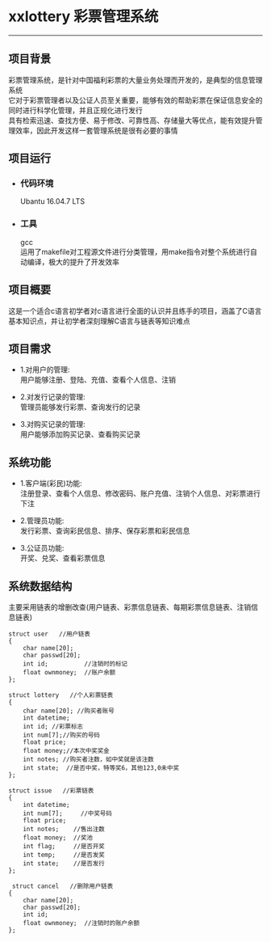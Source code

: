 # xxlottery 彩票管理系统
***
## 项目背景
彩票管理系统，是针对中国福利彩票的大量业务处理而开发的，是典型的信息管理系统<br>
它对于彩票管理者以及公证人员至关重要，能够有效的帮助彩票在保证信息安全的同时进行科学化管理，并且正规化进行发行<br>
具有检索迅速、查找方便、易于修改、可靠性高、存储量大等优点，能有效提升管理效率，因此开发这样一套管理系统是很有必要的事情
## 项目运行
* ### 代码环境
  Ubantu 16.04.7 LTS
* ### 工具
  gcc<br>
  运用了makefile对工程源文件进行分类管理，用make指令对整个系统进行自动编译，极大的提升了开发效率
## 项目概要
这是一个适合c语言初学者对c语言进行全面的认识并且练手的项目，涵盖了C语言基本知识点，并让初学者深刻理解C语言与链表等知识难点
## 项目需求
* 1.对用户的管理:<br>
   用户能够注册、登陆、充值、查看个人信息、注销
+ 2.对发行记录的管理:<br>
   管理员能够发行彩票、查询发行的记录
- 3.对购买记录的管理:<br>
   用户能够添加购买记录、查看购买记录
## 系统功能
* 1.客户端(彩民)功能:<br>
    注册登录、查看个人信息、修改密码、账户充值、注销个人信息、对彩票进行下注
+ 2.管理员功能:<br>
    发行彩票、查询彩民信息、排序、保存彩票和彩民信息
- 3.公证员功能:<br>
    开奖、兑奖、查看彩票信息
 ## 系统数据结构
 主要采用链表的增删改查(用户链表、彩票信息链表、每期彩票信息链表、注销信息链表)<br>
~~~
struct user   //用户链表
{
	char name[20];
	char passwd[20];
	int id;          //注销时的标记
	float ownmoney;  //账户余额
};

struct lottery   //个人彩票链表
{
	char name[20]; //购买者账号
	int datetime;
	int id; //彩票标志
	int num[7];//购买的号码
	float price;
	float money;//本次中奖奖金
	int notes; //购买者注数，如中奖就是该注数
	int state;  //是否中奖，特等奖6，其他123,0未中奖
};

struct issue   //彩票链表
{
	int datetime; 
	int num[7]; 	//中奖号码
	float price;
	int notes;    //售出注数
	float money;  //奖池
	int flag;     //是否开奖
	int temp;     //是否发奖
	int state;    //是否发行
};
 
 struct cancel   //删除用户链表
{
	char name[20];
	char passwd[20];
	int id;
	float ownmoney;  //注销时的账户余额
};
~~~
 
